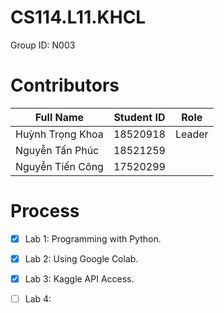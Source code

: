 # CS114.L11.KHCL
Group ID: N003

# Contributors
| Full Name | Student ID | Role |
|--------------|-------| ------ |
| Huỳnh Trọng Khoa | 18520918 | Leader |
| Nguyễn Tấn Phúc | 18521259 | |
| Nguyễn Tiến Công | 17520299 ||

# Process

- [x] Lab 1: Programming with Python.
- [x] Lab 2: Using Google Colab.
- [x] Lab 3: Kaggle API Access.
- [ ] Lab 4:


